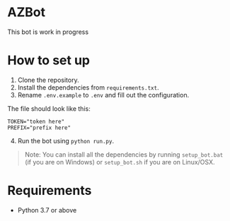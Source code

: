 # AZBot

This bot is work in progress

# How to set up

1. Clone the repository.
2. Install the dependencies from `requirements.txt`.
3. Rename `.env.example` to `.env` and fill out the configuration.

The file should look like this:

```
TOKEN="token here"
PREFIX="prefix here"
```

4. Run the bot using `python run.py`.

> Note: You can install all the dependencies by running `setup_bot.bat` (if you are on Windows)
> or `setup_bot.sh` if you are on Linux/OSX.

# Requirements

- Python 3.7 or above

